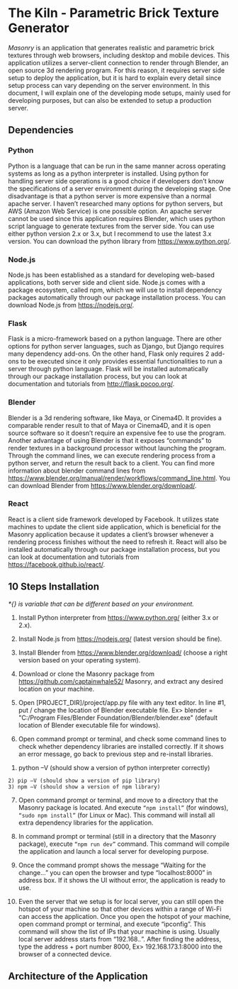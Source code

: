 # The Kiln - Parametric Brick Texture Generator
_Masonry_ is an application that generates realistic and parametric brick textures through web browsers, including desktop and mobile devices. This application utilizes a server-client connection to render through Blender, an open source 3d rendering program. For this reason, it requires server side setup to deploy the application, but it is hard to explain every detail since setup process can vary depending on the server environment. In this document, I will explain one of the developing mode setups, mainly used for developing purposes, but can also be extended to setup a production server.

## Dependencies

### Python
Python is a language that can be run in the same manner across operating systems as long as a python interpreter is installed. Using python for handling server side operations is a good choice if developers don’t know the specifications of a server environment during the developing stage. One disadvantage is that a python server is more expensive than a normal apache server. I haven’t researched many options for python servers, but AWS (Amazon Web Service) is one possible option. An apache server cannot be used since this application requires Blender, which uses python script language to generate textures from the server side.
You can use either python version 2.x or 3.x, but I recommend to use the latest 3.x version. You can download the python library from https://www.python.org/.

### Node.js
Node.js has been established as a standard for developing web-based applications, both server side and client side. Node.js comes with a package ecosystem, called npm, which we will use to install dependency packages automatically through our package installation process.
	You can download Node.js from https://nodejs.org/.

### Flask
Flask is a micro-framework based on a python language. There are other options for python server languages, such as Django, but Django requires many dependency add-ons. On the other hand, Flask only requires 2 add-ons to be executed since it only provides essential functionalities to run a server through python language.
	Flask will be installed automatically through our package installation process, but you can look at documentation and tutorials from http://flask.pocoo.org/.

### Blender
Blender is a 3d rendering software, like Maya, or Cinema4D. It provides a comparable render result to that of Maya or Cinema4D, and it is open source software so it doesn’t require an expensive fee to use the program. Another advantage of using Blender is that it exposes “commands” to render textures in a background processor without launching the program. Through the command lines, we can execute rendering process from a python server, and return the result back to a client.
	You can find more information about blender command lines from https://www.blender.org/manual/render/workflows/command_line.html. You can download Blender from https://www.blender.org/download/.

### React
React is a client side framework developed by Facebook. It utilizes state machines to update the client side application, which is beneficial for the Masonry application because it updates a client’s browser whenever a rendering process finishes without the need to refresh it.
React will also be installed automatically through our package installation process, but you can look at documentation and tutorials from https://facebook.github.io/react/.

## 10 Steps Installation
_*{} is variable that can be different based on your environment._

1.  Install Python interpreter from https://www.python.org/ (either 3.x or 2.x).

2. Install Node.js from https://nodejs.org/ (latest version should be fine).

3. Install Blender from https://www.blender.org/download/ (choose a right version based on your operating system).

4. Download or clone the Masonry package from https://github.com/captainwhale52/ Masonry, and extract any desired location on your machine.

5. Open [PROJECT_DIR]/project/app.py file with any text editor. In line #1, put / change the location of Blender executable file. 
Ex> blender = "C:/Program Files/Blender Foundation/Blender/blender.exe" (default location of Blender executable file for windows).

6. Open command prompt or terminal, and check some command lines to check whether dependency libraries are installed correctly. If it shows an error message, go back to previous step and re-install libraries.
1) python –V (should show a version of python interpreter correctly)
```
2) pip –V (should show a version of pip library)
3) npm –V (should show a version of npm library)
```

7. Open command prompt or terminal, and move to a directory that the Masonry package is located. And execute `“npm install”` (for windows), `“sudo npm install”` (for Linux or Mac). This command will install all extra dependency libraries for the application.

8. In command prompt or terminal (still in a directory that the Masonry package), execute `“npm run dev”` command. This command will compile the application and launch a local server for developing purpose.

9. Once the command prompt shows the message “Waiting for the change…” you can open the browser and type “localhost:8000” in address box. If it shows the UI without error, the application is ready to use.
	
10. Even the server that we setup is for local server, you can still open the hotspot of your machine so that other devices within a range of Wi-Fi can access the application. Once you open the hotspot of your machine, open command prompt or terminal, and execute “ipconfig”. This command will show the list of IPs that your machine is using. Usually local server address starts from “192.168.*.*”. After finding the address, type the address + port number 8000, Ex> 192.168.173.1:8000 into the browser of a connected device.

## Architecture of the Application
